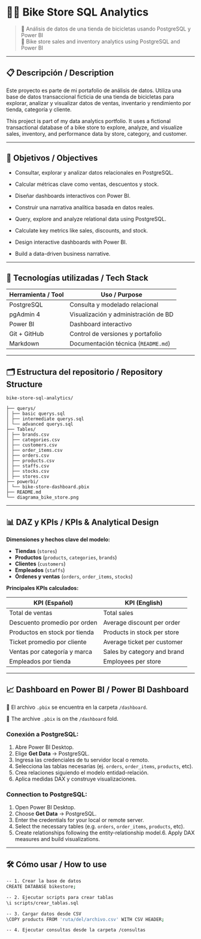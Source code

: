 # 🚴‍♂️ Bike Store SQL Analytics

> 💼 Análisis de datos de una tienda de bicicletas usando PostgreSQL y Power BI  
> 💼 Bike store sales and inventory analytics using PostgreSQL and Power BI

---

## 📋 Descripción / Description

Este proyecto es parte de mi portafolio de análisis de datos. Utiliza una base de datos transaccional ficticia de una tienda de bicicletas para explorar, analizar y visualizar datos de ventas, inventario y rendimiento por tienda, categoría y cliente.

This project is part of my data analytics portfolio. It uses a fictional transactional database of a bike store to explore, analyze, and visualize sales, inventory, and performance data by store, category, and customer.

---

## 🎯 Objetivos / Objectives

- Consultar, explorar y analizar datos relacionales en PostgreSQL.
- Calcular métricas clave como ventas, descuentos y stock.
- Diseñar dashboards interactivos con Power BI.
- Construir una narrativa analítica basada en datos reales.

- Query, explore and analyze relational data using PostgreSQL.
- Calculate key metrics like sales, discounts, and stock.
- Design interactive dashboards with Power BI.
- Build a data-driven business narrative.

---

## 🧠 Tecnologías utilizadas / Tech Stack

| Herramienta / Tool     | Uso / Purpose                          |
|------------------------|----------------------------------------|
| PostgreSQL             | Consulta y modelado relacional         |
| pgAdmin 4              | Visualización y administración de BD   |
| Power BI               | Dashboard interactivo                  |
| Git + GitHub           | Control de versiones y portafolio      |
| Markdown               | Documentación técnica (`README.md`)    |

---

## 🗂️ Estructura del repositorio / Repository Structure

```<code>
bike-store-sql-analytics/

├── querys/
│ ├── basic querys.sql
│ ├── intermediate querys.sql
│ └── advanced querys.sql
├── Tables/
│ ├── brands.csv
│ ├── categories.csv
│ ├── customers.csv
│ ├── order_items.csv
│ ├── orders.csv
│ ├── products.csv
│ ├── staffs.csv
│ ├── stocks.csv
│ ├── stores.csv
├── powerbi/
│ └── bike-store-dashboard.pbix
├── README.md
└── diagrama_bike_store.png

```


---

## 📊 DAZ y KPIs / KPIs & Analytical Design

**Dimensiones y hechos clave del modelo:**

- **Tiendas** (`stores`)  
- **Productos** (`products`, `categories`, `brands`)  
- **Clientes** (`customers`)  
- **Empleados** (`staffs`)  
- **Órdenes y ventas** (`orders`, `order_items`, `stocks`)

**Principales KPIs calculados:**

| KPI (Español)                         | KPI (English)                      |
|--------------------------------------|------------------------------------|
| Total de ventas                      | Total sales                        |
| Descuento promedio por orden         | Average discount per order         |
| Productos en stock por tienda        | Products in stock per store        |
| Ticket promedio por cliente          | Average ticket per customer        |
| Ventas por categoría y marca         | Sales by category and brand        |
| Empleados por tienda                 | Employees per store                |

---

## 📈 Dashboard en Power BI / Power BI Dashboard

📌 El archivo `.pbix` se encuentra en la carpeta `/dashboard`.

📌 The archive `.pbix` is on the `/dashboard` fold.
### Conexión a PostgreSQL:

1. Abre Power BI Desktop.
2. Elige **Get Data** → PostgreSQL.
3. Ingresa las credenciales de tu servidor local o remoto.
4. Selecciona las tablas necesarias (ej. `orders`, `order_items`, `products`, etc).
5. Crea relaciones siguiendo el modelo entidad-relación.
6. Aplica medidas DAX y construye visualizaciones.

### Connection to PostgreSQL:

1. Open Power BI Desktop.
2. Choose **Get Data** → PostgreSQL.
3. Enter the credentials for your local or remote server.
4. Select the necessary tables (e.g. `orders`, `order_items`, `products`, etc).
5. Create relationships following the entity-relationship model.6. Apply DAX measures and build visualizations.

---

## 🛠 Cómo usar / How to use

```bash
-- 1. Crear la base de datos
CREATE DATABASE bikestore;

-- 2. Ejecutar scripts para crear tablas
\i scripts/crear_tablas.sql

-- 3. Cargar datos desde CSV
\COPY products FROM 'ruta/del/archivo.csv' WITH CSV HEADER;

-- 4. Ejecutar consultas desde la carpeta /consultas

